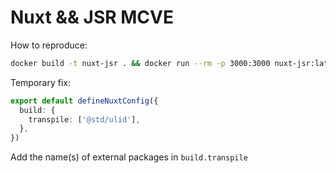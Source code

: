 # Nuxt && JSR MCVE

How to reproduce:

```bash
docker build -t nuxt-jsr . && docker run --rm -p 3000:3000 nuxt-jsr:latest
```

Temporary fix:

```ts
export default defineNuxtConfig({
  build: {
    transpile: ['@std/ulid'],
  },
})

```

Add the name(s) of external packages in `build.transpile`
